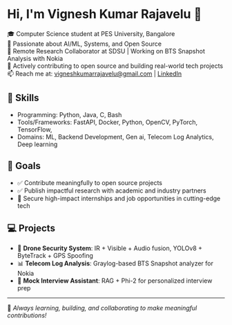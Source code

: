 # Hi, I'm Vignesh Kumar Rajavelu 👋

🎓 Computer Science student at PES University, Bangalore  
🧠 Passionate about AI/ML, Systems, and Open Source  
💼 Remote Research Collaborator at SDSU | Working on BTS Snapshot Analysis with Nokia  
🚀 Actively contributing to open source and building real-world tech projects  
📫 Reach me at: vigneshkumarrajavelu@gmail.com | [LinkedIn](https://www.linkedin.com/in/vignesh-kumar-rajavelu-3b091b249/)  

## 🔧 Skills
- Programming: Python, Java, C, Bash
- Tools/Frameworks: FastAPI, Docker, Python, OpenCV, PyTorch, TensorFlow, 
- Domains: ML, Backend Development, Gen ai, Telecom Log Analytics, Deep learning 

## 🎯 Goals
- ✅ Contribute meaningfully to open source projects
- ✅ Publish impactful research with academic and industry partners
- 🎯 Secure high-impact internships and job opportunities in cutting-edge tech

## 💻 Projects
- 🚁 **Drone Security System**: IR + Visible + Audio fusion, YOLOv8 + ByteTrack + GPS Spoofing  
- 📊 **Telecom Log Analysis**: Graylog-based BTS Snapshot analyzer for Nokia  
- 🧠 **Mock Interview Assistant**: RAG + Phi-2 for personalized interview prep

---

🌱 *Always learning, building, and collaborating to make meaningful contributions!*
